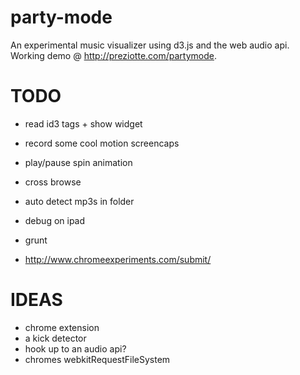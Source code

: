 party-mode
==========

An experimental music visualizer using d3.js and the web audio api.  Working demo @ http://preziotte.com/partymode.

TODO
====
- read id3 tags + show widget
- record some cool motion screencaps

- play/pause spin animation
- cross browse
- auto detect mp3s in folder
- debug on ipad
- grunt
- http://www.chromeexperiments.com/submit/

IDEAS
=====
- chrome extension
- a kick detector
- hook up to an audio api?
- chromes webkitRequestFileSystem